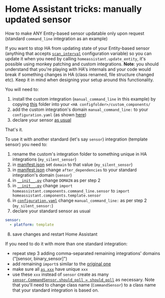 # Home Assistant tricks: manually updated sensor
How to make ANY Entity-based sensor updatable only upon request (standard `command_line` integration as an example)

If you want to stop HA from updating state of your Entity-based sensor (anything that accepts [`scan_interval`](https://www.home-assistant.io/docs/configuration/platform_options/#scan-interval) configuration variable) so you can update it when you need by calling `homeassistant.update_entity`, it's possible using monkey patching and custom integrations.
**Note**: you should understand that you're playing with HA's internals and your code would break if something changes in HA (class renamed, file structure changed etc). Keep it in mind when designing your setup around this functionality.

You will need to:
1. install the custom integration (`manual_command_line` in this example) by copying [this](custom_components/) folder into your `<HA configfolder>/custom_components/`
2. add the custom integration's domain `manual_command_line:` to your `configuration.yaml` (as shown [here](configuration.yaml#L3))
3. declare your sensor [as usual](command_line.yaml)

That's it.

To use it with another standard (let's say `sensor`) integration (template sensor) you need to:
1. rename the custom's integration folder to something unique in HA integrations (`my_silent_sensor`)
2. in [manifest.json](custom_components/manual_command_line/manifest.json#L2) set `domain` to that value (`my_silent_sensor`)
3. in [manifest.json](custom_components/manual_command_line/manifest.json#L6) change `after_dependencies` to your standard integration's domain (`sensor`)
4. in [`__init__.py`](custom_components/manual_command_line/__init__.py#L1) change `DOMAIN` as per step 2
5. in [`__init__.py`](custom_components/manual_command_line/__init__.py#L3) change `import homeassistant.components.command_line.sensor` to `import homeassistant.components.template.sensor`
6. in [`configuration.yaml`](configuration.yaml#L3) change `manual_command_line:` as per step 2 (`my_silent_sensor:`)
7. declare your standard sensor as usual
```yaml
sensor:
  - platform: template
```
8. save changes and restart Home Assistant

If you need to do it with more than one standard integration:
- repeat step 3 adding comma-separated remaining integrations' domains ("[sensor, binary_sensor]")
- add remaining `import`s similar to the [original one](custom_components/manual_command_line/__init__.py#L3)
- make sure all [`as xxx`](custom_components/manual_command_line/__init__.py#L3) have unique `xxx`
- use these `xxx` instead of `sensor` create as many [`sensor.CommandSensor.should_poll = should_poll`](custom_components/manual_command_line/__init__.py#L9) as necessary. Note that you'll need to change class name (`CommandSensor`) to a class name that your standard integration is based on.
